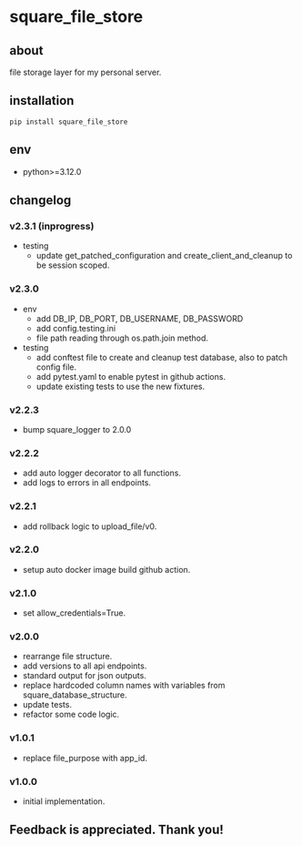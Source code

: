 # square_file_store

## about

file storage layer for my personal server.

## installation

```shell
pip install square_file_store
```

## env

- python>=3.12.0

## changelog

### v2.3.1 (inprogress)

- testing
    - update get_patched_configuration and create_client_and_cleanup to be session scoped.

### v2.3.0

- env
    - add DB_IP, DB_PORT, DB_USERNAME, DB_PASSWORD
    - add config.testing.ini
    - file path reading through os.path.join method.
- testing
    - add conftest file to create and cleanup test database, also to patch config file.
    - add pytest.yaml to enable pytest in github actions.
    - update existing tests to use the new fixtures.

### v2.2.3

- bump square_logger to 2.0.0

### v2.2.2

- add auto logger decorator to all functions.
- add logs to errors in all endpoints.

### v2.2.1

- add rollback logic to upload_file/v0.

### v2.2.0

- setup auto docker image build github action.

### v2.1.0

- set allow_credentials=True.

### v2.0.0

- rearrange file structure.
- add versions to all api endpoints.
- standard output for json outputs.
- replace hardcoded column names with variables from square_database_structure.
- update tests.
- refactor some code logic.

### v1.0.1

- replace file_purpose with app_id.

### v1.0.0

- initial implementation.

## Feedback is appreciated. Thank you!
